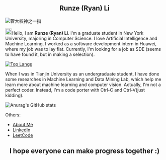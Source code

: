<h2 align="center"> Runze (Ryan) Li </h2>

![管大校神之一指](https://github.com/lllirunze/image/blob/master/%E7%AE%A1%E5%A4%A7%E6%A0%A1%E7%A5%9E%E4%B9%8B%E4%B8%80%E6%8C%87.png)  

<img src="https://raw.githubusercontent.com/MartinHeinz/MartinHeinz/master/wave.gif" width="20px">Hello, I am __Runze (Ryan) Li__. I'm a graduate student in New York University, majoring in Computer Science. I love Artificial Intelligence and Machine Learning. I worked as a software development intern in Huawei, where my job was to lay flat. Currently, I'm looking for a job as SDE (seems to have found it, but in making a selection).

[![Top Langs](https://github-readme-stats.vercel.app/api/top-langs/?username=lllirunze&layout=compact)](https://github.com/anuraghazra/github-readme-stats) 

When I was in Tianjin University as an undergraduate student, I have done some researches in Machine Learning and Data Mining Lab, which help me learn more about machine learning and computer vision. Actually, I'm not a perfect coder. Instead, I'm a code porter with Ctrl-C and Ctrl-V(just kidding).

![Anurag's GitHub stats](https://github-readme-stats.vercel.app/api?username=lllirunze&show_icons=true&theme=dracula)

Others:
- [About Me](https://lllirunze.github.io/)
- [LinkedIn](https://www.linkedin.com/in/runze-li-07a739266/)
- [LeetCode](https://leetcode.cn/u/nice-i3anzaiwac/)


<h2 align="center"> I hope everyone can make progress together :) </h2>

<!---
Lrz266OuO/Lrz266OuO is a ✨ special ✨ repository because its `README.md` (this file) appears on your GitHub profile.
You can click the Preview link to take a look at your changes.
--->
